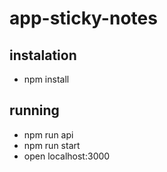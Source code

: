 # app-sticky-notes

## instalation

- npm install

## running

- npm run api
- npm run start
- open localhost:3000
